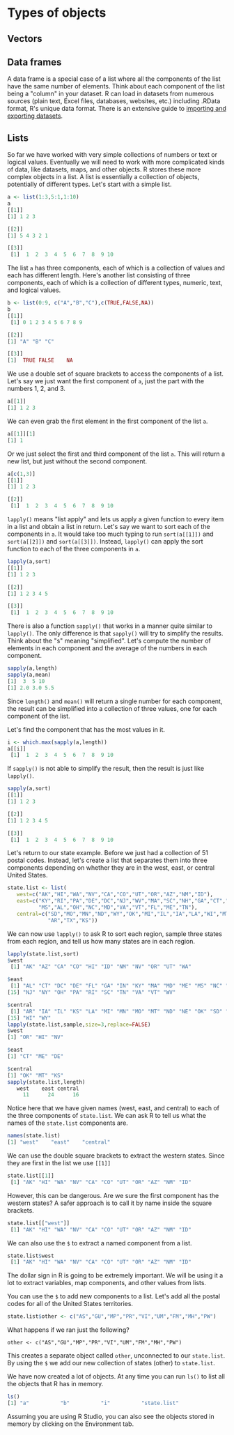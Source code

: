 
# Types of objects

## Vectors

## Data frames
A data frame is a special case of a list where all the components of the list have the same number of elements. Think about each component of the list being a "column" in your dataset. R can load in datasets from numerous sources (plain text, Excel files, databases, websites, etc.) including .RData format, R's unique data format. There is an extensive guide to [importing and exporting datasets](https://cran.r-project.org/doc/manuals/r-release/R-data.pdf).



## Lists 

So far we have worked with very simple collections of numbers or text or logical values. Eventually we will need to work with more complicated kinds of data, like datasets, maps, and other objects. R stores these more complex objects in a list. A list is essentially a collection of objects, potentially of different types. Let's start with a simple list.

```r
a <- list(1:3,5:1,1:10)
a
[[1]]
[1] 1 2 3

[[2]]
[1] 5 4 3 2 1

[[3]]
 [1]  1  2  3  4  5  6  7  8  9 10
```
The list `a` has three components, each of which is a collection of values and each has different length. Here's another list consisting of three components, each of which is a collection of different types, numeric, text, and logical values.

```r
b <- list(0:9, c("A","B","C"),c(TRUE,FALSE,NA))
b
[[1]]
 [1] 0 1 2 3 4 5 6 7 8 9

[[2]]
[1] "A" "B" "C"

[[3]]
[1]  TRUE FALSE    NA
```
We use a double set of square brackets to access the components of a list. Let's say we just want the first component of `a`, just the part with the numbers 1, 2, and 3.

```r
a[[1]]
[1] 1 2 3
```
We can even grab the first element in the first component of the list `a`.

```r
a[[1]][1]
[1] 1
```
Or we just select the first and third component of the list `a`. This will return a new list, but just without the second component.

```r
a[c(1,3)]
[[1]]
[1] 1 2 3

[[2]]
 [1]  1  2  3  4  5  6  7  8  9 10
```

`lapply()` means "list apply" and lets us apply a given function to every item in a list and obtain a list in return. Let's say we want to sort each of the components in `a`. It would take too much typing to run `sort(a[[1]])` and `sort(a[[2]])` and `sort(a[[3]])`. Instead, `lapply()` can apply the sort function to each of the three components in `a`.

```r
lapply(a,sort)
[[1]]
[1] 1 2 3

[[2]]
[1] 1 2 3 4 5

[[3]]
 [1]  1  2  3  4  5  6  7  8  9 10
```
There is also a function `sapply()` that works in a manner quite similar to `lapply()`. The only difference is that `sapply()` will try to simplify the results. Think about the "s" meaning "simplified". Let's compute the number of elements in each component and the average of the numbers in each component.

```r
sapply(a,length)
sapply(a,mean)
[1]  3  5 10
[1] 2.0 3.0 5.5
```
Since `length()` and `mean()` will return a single number for each component, the result can be simplified into a collection of three values, one for each component of the list.

Let's find the component that has the most values in it.

```r
i <- which.max(sapply(a,length))
a[[i]]
 [1]  1  2  3  4  5  6  7  8  9 10
```
If `sapply()` is not able to simplify the result, then the result is just like `lapply()`.

```r
sapply(a,sort)
[[1]]
[1] 1 2 3

[[2]]
[1] 1 2 3 4 5

[[3]]
 [1]  1  2  3  4  5  6  7  8  9 10
```

Let's return to our state example. Before we just had a collection of 51 postal codes. Instead, let's create a list that separates them into three components depending on whether they are in the west, east, or central United States.

```r
state.list <- list(
   west=c("AK","HI","WA","NV","CA","CO","UT","OR","AZ","NM","ID"),
   east=c("KY","RI","PA","DE","DC","NJ","WV","MA","SC","NH","GA","CT","NY","IN",
          "MS","AL","OH","NC","MD","VA","VT","FL","ME","TN"),
   central=c("SD","MO","MN","ND","WY","OK","MI","IL","IA","LA","WI","MT","NE",
             "AR","TX","KS"))
```

We can now use `lapply()` to ask R to sort each region, sample three states from each region, and tell us how many states are in each region.


```r
lapply(state.list,sort)
$west
 [1] "AK" "AZ" "CA" "CO" "HI" "ID" "NM" "NV" "OR" "UT" "WA"

$east
 [1] "AL" "CT" "DC" "DE" "FL" "GA" "IN" "KY" "MA" "MD" "ME" "MS" "NC" "NH"
[15] "NJ" "NY" "OH" "PA" "RI" "SC" "TN" "VA" "VT" "WV"

$central
 [1] "AR" "IA" "IL" "KS" "LA" "MI" "MN" "MO" "MT" "ND" "NE" "OK" "SD" "TX"
[15] "WI" "WY"
lapply(state.list,sample,size=3,replace=FALSE)
$west
[1] "OR" "HI" "NV"

$east
[1] "CT" "ME" "DE"

$central
[1] "OK" "MT" "KS"
sapply(state.list,length)
   west    east central 
     11      24      16 
```

Notice here that we have given names (west, east, and central) to each of the three components of `state.list`. We can ask R to tell us what the names of the `state.list` components are.


```r
names(state.list)
[1] "west"    "east"    "central"
```

We can use the double square brackets to extract the western states. Since they are first in the list we use `[[1]]`


```r
state.list[[1]]
 [1] "AK" "HI" "WA" "NV" "CA" "CO" "UT" "OR" "AZ" "NM" "ID"
```

However, this can be dangerous. Are we sure the first component has the western states? A safer approach is to call it by name inside the square brackets.


```r
state.list[["west"]]
 [1] "AK" "HI" "WA" "NV" "CA" "CO" "UT" "OR" "AZ" "NM" "ID"
```

We can also use the `$` to extract a named component from a list. 


```r
state.list$west
 [1] "AK" "HI" "WA" "NV" "CA" "CO" "UT" "OR" "AZ" "NM" "ID"
```

The dollar sign in R is going to be extremely important. We will be using it a lot to extract variables, map components, and other values from lists.

You can use the `$` to add new components to a list. Let's add all the postal codes for all of the United States territories.

```r
state.list$other <- c("AS","GU","MP","PR","VI","UM","FM","MH","PW")
```

What happens if we ran just the following?
```
other <- c("AS","GU","MP","PR","VI","UM","FM","MH","PW")
```
This creates a separate object called `other`, unconnected to our `state.list`. By using the `$` we add our new collection of states (other) to `state.list`.

We have now created a lot of objects. At any time you can run `ls()` to list all the objects that R has in memory.

```r
ls()
[1] "a"          "b"          "i"          "state.list"
```
Assuming you are using R Studio, you can also see the objects stored in memory by clicking on the Environment tab.
